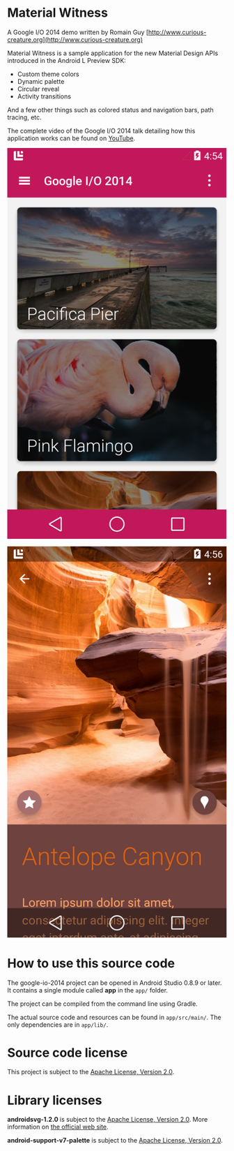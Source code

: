 Material Witness
================

A Google I/O 2014 demo written by Romain Guy [http://www.curious-creature.org](http://www.curious-creature.org)

Material Witness is a sample application for the new Material Design APIs introduced in the Android L Preview SDK:

* Custom theme colors
* Dynamic palette
* Circular reveal
* Activity transitions

And a few other things such as colored status and navigation bars, path tracing, etc.

The complete video of the Google I/O 2014 talk detailing how this application works can be found on [YouTube](https://www.youtube.com/watch?v=97SWYiRtF0Y&feature=youtu.be).

![Material Witness](art/MaterialWitness1.png)

![Material Witness](art/MaterialWitness2.png)

How to use this source code
===========================

The google-io-2014 project can be opened in Android Studio 0.8.9 or later. It contains a single module
called **app** in the `app/` folder.

The project can be compiled from the command line using Gradle.

The actual source code and resources can be found in `app/src/main/`. The only dependencies are in `app/lib/`.

Source code license
===================

This project is subject to the [Apache License, Version 2.0](http://apache.org/licenses/LICENSE-2.0.html).

Library licenses
================

__androidsvg-1.2.0__ is subject to the [Apache License, Version 2.0](http://apache.org/licenses/LICENSE-2.0.html).
More information on [the official web site](https://code.google.com/p/androidsvg/).

__android-support-v7-palette__ is subject to the [Apache License, Version 2.0](http://apache.org/licenses/LICENSE-2.0.html).
